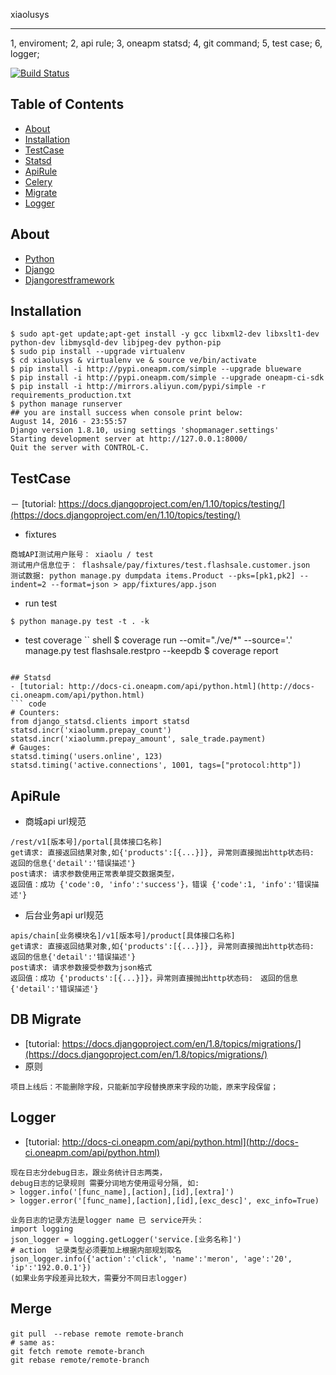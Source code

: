 
xiaolusys
_______________________
1, enviroment;
2, api rule;
3, oneapm statsd;
4, git command;
5, test case;
6, logger;

[![Build Status](http://git.xiaolumm.com:8000/api/badges/xiaolumm/xiaolusys/status.svg)](http://git.xiaolumm.com:8000/xiaolumm/xiaolusys)

## Table of Contents

- [About](#about)
- [Installation](#installation)
- [TestCase](#testcase)
- [Statsd](#statsd)
- [ApiRule](#apirule)
- [Celery](#celery)
- [Migrate](#migrate)
- [Logger](#logger)

## About
- [Python](https://www.python.org/)
- [Django](https://docs.djangoproject.com/en/1.8/)
- [Djangorestframework](http://www.django-rest-framework.org/)

## Installation
``` shell
$ sudo apt-get update;apt-get install -y gcc libxml2-dev libxslt1-dev python-dev libmysqld-dev libjpeg-dev python-pip
$ sudo pip install --upgrade virtualenv
$ cd xiaolusys & virtualenv ve & source ve/bin/activate
$ pip install -i http://pypi.oneapm.com/simple --upgrade blueware
$ pip install -i http://pypi.oneapm.com/simple --upgrade oneapm-ci-sdk
$ pip install -i http://mirrors.aliyun.com/pypi/simple -r requirements_production.txt
$ python manage runserver
## you are install success when console print below:
August 14, 2016 - 23:55:57
Django version 1.8.10, using settings 'shopmanager.settings'
Starting development server at http://127.0.0.1:8000/
Quit the server with CONTROL-C.
``` 

## TestCase 
－ [tutorial: https://docs.djangoproject.com/en/1.10/topics/testing/](https://docs.djangoproject.com/en/1.10/topics/testing/)
- fixtures
``` text
商城API测试用户账号： xiaolu / test 
测试用户信息位于： flashsale/pay/fixtures/test.flashsale.customer.json
测试数据: python manage.py dumpdata items.Product --pks=[pk1,pk2] --indent=2 --format=json > app/fixtures/app.json 
```
- run test
``` shell
$ python manage.py test -t . -k 
```
- test coverage
`` shell
$ coverage run --omit="./ve/*" --source='.' manage.py test flashsale.restpro --keepdb
$ coverage report 
```

## Statsd 
- [tutorial: http://docs-ci.oneapm.com/api/python.html](http://docs-ci.oneapm.com/api/python.html)
``` code
# Counters:
from django_statsd.clients import statsd
statsd.incr('xiaolumm.prepay_count')
statsd.incr('xiaolumm.prepay_amount', sale_trade.payment)
# Gauges:
statsd.timing('users.online', 123)
statsd.timing('active.connections', 1001, tags=["protocol:http"])
```

## ApiRule
- 商城api url规范
``` text
/rest/v1[版本号]/portal[具体接口名称]
get请求: 直接返回结果对象,如{'products':[{...}]}, 异常则直接抛出http状态码:　返回的信息{'detail':'错误描述'}
post请求: 请求参数使用正常表单提交数据类型，
返回值：成功 {'code':0, 'info':'success'}，错误 {'code':1, 'info':'错误描述'}
```
- 后台业务api url规范
``` text
apis/chain[业务模块名]/v1[版本号]/product[具体接口名称]
get请求: 直接返回结果对象,如{'products':[{...}]}, 异常则直接抛出http状态码:　返回的信息{'detail':'错误描述'}
post请求: 请求参数接受参数为json格式
返回值：成功 {'products':[{...}]}，异常则直接抛出http状态码:　返回的信息{'detail':'错误描述'}
```

## DB Migrate 
- [tutorial: https://docs.djangoproject.com/en/1.8/topics/migrations/](https://docs.djangoproject.com/en/1.8/topics/migrations/)
- 原则
``` text
项目上线后：不能删除字段，只能新加字段替换原来字段的功能，原来字段保留；
```

## Logger 
- [tutorial: http://docs-ci.oneapm.com/api/python.html](http://docs-ci.oneapm.com/api/python.html)
``` code
现在日志分debug日志，跟业务统计日志两类，
debug日志的记录规则 需要分词地方使用逗号分隔, 如:
> logger.info('[func_name],[action],[id],[extra]')
> logger.error('[func_name],[action],[id],[exc_desc]', exc_info=True)

业务日志的记录方法是logger name 已 service开头：
import logging
json_logger = logging.getLogger('service.[业务名称]')
# action  记录类型必须要加上根据内部规划取名
json_logger.info({'action':'click', 'name':'meron', 'age':'20', 'ip':'192.0.0.1'})
(如果业务字段差异比较大，需要分不同日志logger)
```

## Merge
```
git pull　--rebase remote remote-branch
# same as:
git fetch remote remote-branch
git rebase remote/remote-branch
```


